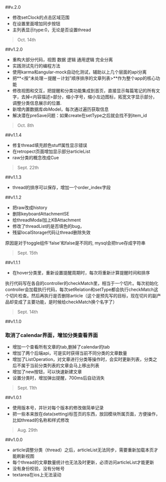 ##v.2.0
- 修改setClock的点击区域范围
- 在设置里面增加同步按钮
- 主列表显示type:0，无论是否设置thread

>Oct. 14th


##v1.2.0
- 重构大部分代码，视图 数据 逻辑 通用逻辑 完全分离
- 实践测试先行的编程方法
- 使用karma和angular-mock自动化测试，辅助以上几个层面的api分离
- 把**<按“未处理－提醒－计划”顺序排序的文章列表>**作为整个app的核心功能
- 修改视图和交互，把提醒和分类功能集成到首页，直接显示每篇笔记的所有文字，去掉<内容描述>部分，缩小字号，缩小左边图标，拓宽文字显示部分，调整分类信息展示的位置.
- 新增内置数据库dbModel，每次通过遍历获取信息
- 解决潜在preSave问题：如果create在setType之后就会找不到item_id

>Oct. 8th

##v1.1.4
- 修复thread填充颜色stuff属性显示错误
- 在retropect页面增加显示部分articleList
- raw分类的概念改成Cue

>Sept. 22th


##v1.1.3
- thread的排序可以保存，增加一个order_index字段

##v1.1.2
- 把raw改成history
- 删除keyboardAttachmentSE
- 给threadModal加上KBAttachment
- 修改了threadList的是否填色的bug，
- 残留localStorage代码让thread删除失效

原因是对于toggle组件'false'和false是不同的,
mysql会把true存成字符串

>Sept. 15th

##v1.1.1
- 在hover分类里，重新设置提醒周期时，每次将重新计算提醒时间和排序

执行代码写在各自的controller的checkMatch里，相当于一个切片。每次初始化controller会加载执行代码，每次setRelation和setType都会执行checkMatch这个切片检查。然后再执行是否删除article（这个是预先写的目标，现在切片的副产品却变成了主要功能，是时候给checkMatch换个名字了）

> Sept. 14th

##v1.1.0
###  取消了calendar界面，增加分类查看界面
- 增加一个查看所有文章的tab,删掉了calendar的tab
- 增加了两个后端api，可是实时获得当前不同分类的文章数量
- 增加了ListOperation，对文章进行分类等操作时，会实时更新列表，分类之后不属于当前分类列表的文章会马上移出列表
- 增加了new按钮，可以快速新建文章
- 设置分类时，增加弹出提醒，700ms后自动消失

> Sept. 11th 


##v1.0.1 
- 使用版本号，并针对每个版本的修改做简单记录
- 把一些本来放在data(setting)标签页的东西，放回模块所属页面，方便操作，比如thread的名称和样式修改

> Aug. 29th

##v1.0.0

* article调整分类（thread）之后，articleList无法同步，需要重新加载本页才能刷新视图
* 每个thread的文章数量统计也无法及时更新，必须访问articleList才能更新
* 没有身份校验，没有分帐号
* textarea在ios上无法滚动